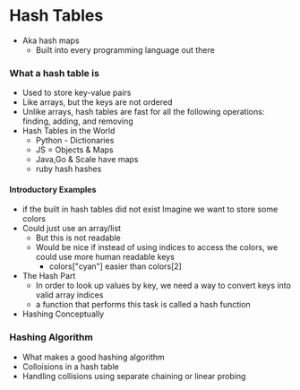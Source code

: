# Hash Tables
- Aka hash maps
    - Built into every programming language out there
### What a hash table is
- Used to store key-value pairs
- Like arrays, but the keys are not ordered
- Unlike arrays, hash tables are fast for all the following operations: finding, adding, and removing
- Hash Tables in the World
    - Python - Dictionaries
    - JS = Objects & Maps
    - Java,Go & Scale have maps
    - ruby hash hashes
#### Introductory Examples
- if the built in hash tables did not exist
Imagine we want to store some colors
- Could just use an array/list
    - But this is not readable 
    - Would be nice if instead of using indices to access the colors, we could use more human readable keys
        - colors["cyan"] easier than colors[2]
- The Hash Part
    - In order to look up values by key, we need a way to convert keys into valid array indices
    - a function that performs this task is called a hash function
- Hashing Conceptually
### Hashing Algorithm
- What makes a good hashing algorithm
- Colloisions in a hash table
- Handling collisions using separate chaining or linear probing
